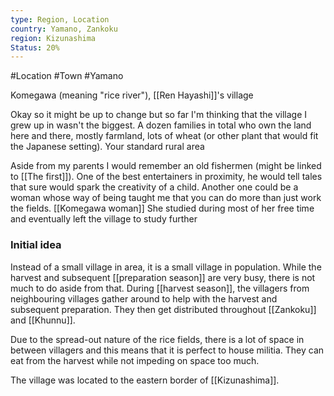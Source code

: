 ```yaml
---
type: Region, Location
country: Yamano, Zankoku
region: Kizunashima
Status: 20%
---
```


#Location #Town #Yamano 

Komegawa (meaning "rice river"), [[Ren Hayashi]]'s village

Okay so it might be up to change but so far I'm thinking that the village I grew up in wasn't the biggest. A dozen families in total who own the land here and there, mostly farmland, lots of wheat (or other plant that would fit the Japanese setting). Your standard rural area


Aside from my parents I would remember an old fishermen (might be linked to [[The first]]). One of the best entertainers in proximity, he would tell tales that sure would spark the creativity of a child. Another one could be a woman whose way of being taught me that you can do more than just work the fields. [[Komegawa woman]] She studied during most of her free time and eventually left the village to study further



### Initial idea

Instead of a small village in area, it is a small village in population. While the harvest and subsequent [[preparation season]] are very busy, there is not much to do aside from that. During [[harvest season]], the villagers from neighbouring villages gather around to help with the harvest and subsequent preparation. They then get distributed throughout [[Zankoku]] and [[Khunnu]].

Due to the spread-out nature of the rice fields, there is a lot of space in between villagers and this means that it is perfect to house militia. They can eat from the harvest while not impeding on space too much. 

The village was located to the eastern border of [[Kizunashima]]. 